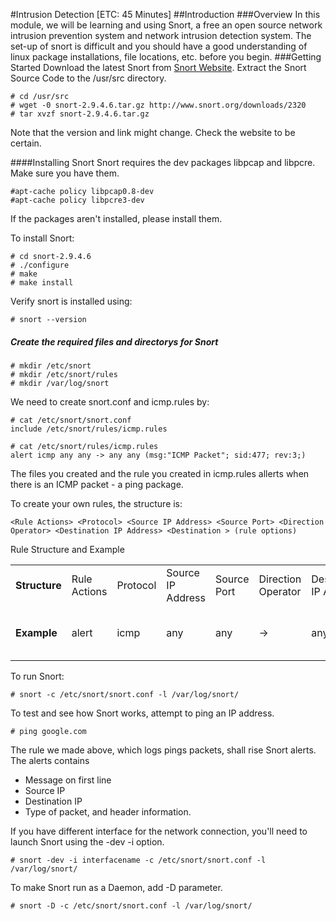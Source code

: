 #Intrusion Detection [ETC: 45 Minutes]
##Introduction
###Overview
In this module, we will be learning and using Snort, a free an open source network intrusion prevention system and network intrusion detection system. The set-up of snort is difficult and you should have a good understanding of linux package installations, file locations, etc. before you begin.
###Getting Started
Download the latest Snort from [Snort Website](http://www.snort.org/snort-downloads). Extract the Snort Source Code to the /usr/src directory.
~~~
# cd /usr/src
# wget -0 snort-2.9.4.6.tar.gz http://www.snort.org/downloads/2320
# tar xvzf snort-2.9.4.6.tar.gz
~~~
Note that the version and link might change. Check the website to be certain.

####Installing Snort
Snort requires the dev packages libpcap and libpcre. Make sure you have them.
~~~
#apt-cache policy libpcap0.8-dev
#apt-cache policy libpcre3-dev
~~~
If the packages aren't installed, please install them.

To install Snort:
~~~
# cd snort-2.9.4.6
# ./configure
# make
# make install
~~~

Verify snort is installed using:
~~~
# snort --version
~~~

##### Create the required files and directorys for Snort
~~~
# mkdir /etc/snort
# mkdir /etc/snort/rules
# mkdir /var/log/snort
~~~
We need to create snort.conf and icmp.rules by:
~~~
# cat /etc/snort/snort.conf
include /etc/snort/rules/icmp.rules

# cat /etc/snort/rules/icmp.rules
alert icmp any any -> any any (msg:"ICMP Packet"; sid:477; rev:3;)
~~~
The files you created and the rule you created in icmp.rules allerts when there is an ICMP packet - a ping package.

To create your own rules, the structure is:
~~~
<Rule Actions> <Protocol> <Source IP Address> <Source Port> <Direction Operator> <Destination IP Address> <Destination > (rule options)
~~~
Rule Structure and Example
<table>
    <tr>
        <td><b>Structure</b></td>
        <td>Rule Actions</td>
        <td>Protocol</td>
        <td>Source IP Address</td>
        <td>Source Port</td>
        <td>Direction Operator</td>
        <td>Destination IP Address</td>
        <td>Destination Port</td>
        <td>(rule options)</td>
    </tr>
    <tr>
    	<td><b>Example</b></td>
        <td>alert</td>
    	<td>icmp</td>
    	<td>any</td>
    	<td>any</td>
    	<td>-> </td>
    	<td>any</td>
    	<td>any</td>
    	<td>(msg:"ICMP Packet"; sid:477; rev:3;)</td>
    </tr>
</table>

To run Snort:
~~~
# snort -c /etc/snort/snort.conf -l /var/log/snort/
~~~

To test and see how Snort works, attempt to ping an IP address.
~~~
# ping google.com
~~~
The rule we made above, which logs pings packets, shall rise Snort alerts.
The alerts contains
* Message on first line
* Source IP
* Destination IP
* Type of packet, and header information.

If you have different interface for the network connection, you'll need to launch Snort using the -dev -i option.
~~~
# snort -dev -i interfacename -c /etc/snort/snort.conf -l /var/log/snort/
~~~

To make Snort run as a Daemon, add -D parameter.

~~~
# snort -D -c /etc/snort/snort.conf -l /var/log/snort/
~~~





